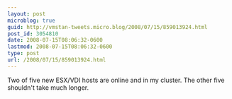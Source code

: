 ```yaml
---
layout: post
microblog: true
guid: http://vmstan-tweets.micro.blog/2008/07/15/859013924.html
post_id: 3054810
date: 2008-07-15T08:06:32-0600
lastmod: 2008-07-15T08:06:32-0600
type: post
url: /2008/07/15/859013924.html
---
```

Two of five new ESX/VDI hosts are online and in my cluster. The other five shouldn't take much longer.
